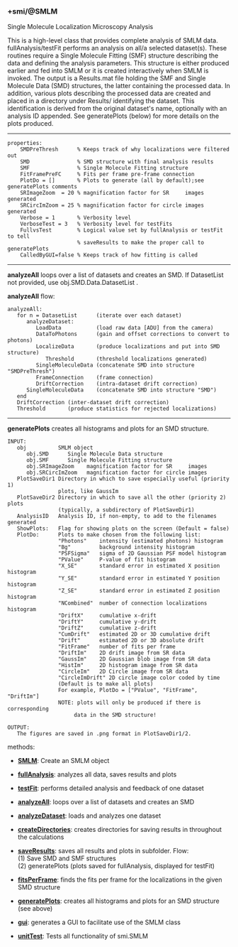 ### +smi/@SMLM

Single Molecule Localization Microscopy Analysis

This is a high-level class that provides complete analysis of SMLM data.
fullAnalysis/testFit performs an analysis on all/a selected dataset(s).
These routines require a Single Molecule Fitting (SMF) structure describing
the data and defining the analysis parameters.  This structure is either
produced earlier and fed into SMLM or it is created interactively when SMLM
is invoked.  The output is a Results.mat file holding the SMF and Single
Molecule Data (SMD) structures, the latter containing the processed data.  In
addition, various plots describing the processed data are created and placed
in a directory under Results/ identifying the dataset.  This identification is
derived from the original dataset's name, optionally with an analysis ID
appended.  See generatePlots (below) for more details on the plots produced.

---

```
properties:
    SMDPreThresh      % Keeps track of why localizations were filtered out
    SMD               % SMD structure with final analysis results
    SMF               % Single Molecule Fitting structure
    FitFramePreFC     % Fits per frame pre-frame connection
    PlotDo = []       % Plots to generate (all by default);see generatePlots comments
    SRImageZoom  = 20 % magnification factor for SR     images generated
    SRCircImZoom = 25 % magnification factor for circle images generated
    Verbose = 1       % Verbosity level
    VerboseTest = 3   % Verbosity level for testFits
    FullvsTest        % Logical value set by fullAnalysis or testFit to tell
                      % saveResults to make the proper call to generatePlots
    CalledByGUI=false % Keeps track of how fitting is called
```

---

**analyzeAll** loops over a list of datasets and creates an SMD.
If DatasetList not provided, use obj.SMD.Data.DatasetList .

**analyzeAll** flow:

```
analyzeAll:
   for n = DatasetList      (iterate over each dataset)
      analyzeDataset:
         LoadData           (load raw data [ADU] from the camera)
         DataToPhotons      (gain and offset corrections to convert to photons)
         LocalizeData       (produce localizations and put into SMD structure)
            Threshold       (threshold localizations generated)
         SingleMoleculeData (concatenate SMD into structure "SMDPreThresh")
         FrameConnection    (frame connection)
         DriftCorrection    (intra-dataset drift correction)
      SingleMoleculeData    (concatenate SMD into structure "SMD")
   end
   DriftCorrection (inter-dataset drift correction)
   Threshold       (produce statistics for rejected localizations)
```

---

**generatePlots** creates all histograms and plots for an SMD structure.

```
INPUT:
   obj          SMLM object
      obj.SMD      Single Molecule Data structure
      obj.SMF      Single Molecule Fitting structure
      obj.SRImageZoom    magnification factor for SR     images
      obj.SRCircImZoom   magnification factor for circle images
   PlotSaveDir1 Directory in which to save especially useful (priority 1)
                plots, like GaussIm
   PlotSaveDir2 Directory in which to save all the other (priority 2) plots
                (typically, a subdirectory of PlotSaveDir1)
   AnalysisID   Analysis ID, if non-empty, to add to the filenames generated
   ShowPlots:   Flag for showing plots on the screen (Default = false)
   PlotDo:      Plots to make chosen from the following list:
                "Photons"    intensity (estimated photons) histogram
                "Bg"         background intensity histogram
                "PSFSigma"   sigma of 2D Gaussian PSF model histogram
                "PValue"     P-value of fit histogram
                "X_SE"       standard error in estimated X position histogram
                "Y_SE"       standard error in estimated Y position histogram
                "Z_SE"       standard error in estimated Z position histogram
                "NCombined"  number of connection localizations histogram
                "DriftX"     cumulative x-drift
                "DriftY"     cumulative y-drift
                "DriftZ"     cumulative z-drift
                "CumDrift"   estimated 2D or 3D cumulative drift
                "Drift"      estimated 2D or 3D absolute drift
                "FitFrame"   number of fits per frame
                "DriftIm"    2D drift image from SR data
                "GaussIm"    2D Gaussian blob image from SR data
                "HistIm"     2D histogram image from SR data
                "CircleIm"   2D Circle image from SR data
                "CircleImDrift" 2D circle image color coded by time
                (Default is to make all plots)
                For example, PlotDo = ["PValue", "FitFrame", "DriftIm"]
                NOTE: plots will only be produced if there is corresponding
                     data in the SMD structure!

OUTPUT:
   The figures are saved in .png format in PlotSaveDir1/2.
```

methods:
- **[SMLM](SMLM.m)**:
  Create an SMLM object
- **[fullAnalysis](SMLM.m)**:
  analyzes all data, saves results and plots
- **[testFit](SMLM.m)**:
  performs detailed analysis and feedback of one dataset
- **[analyzeAll](SMLM.m)**:
  loops over a list of datasets and creates an SMD
- **[analyzeDataset](SMLM.m)**:
  loads and analyzes one dataset
- **[createDirectories](SMLM.m)**:
  creates directories for saving results in throughout the calculations
- **[saveResults](SMLM.m)**:
  saves all results and plots in subfolder.  Flow:  
  (1) Save SMD and SMF structures  
  (2) generatePlots (plots saved for fullAnalysis, displayed for testFit)

- **[fitsPerFrame](fitsPerFrame.m)**:
  finds the fits per frame for the localizations in the given SMD structure
- **[generatePlots](generatePlots.m)**:
  creates all histograms and plots for an SMD structure (see above)
- **[gui](gui.m)**:
  generates a GUI to facilitate use of the SMLM class
- **[unitTest](unitTest.m)**:
  Tests all functionality of smi.SMLM
